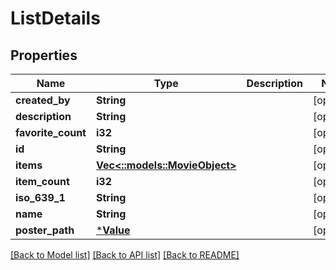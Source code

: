 # ListDetails

## Properties

Name | Type | Description | Notes
------------ | ------------- | ------------- | -------------
**created_by** | **String** |  | [optional] 
**description** | **String** |  | [optional] 
**favorite_count** | **i32** |  | [optional] 
**id** | **String** |  | [optional] 
**items** | [**Vec<::models::MovieObject>**](movie-object.md) |  | [optional] 
**item_count** | **i32** |  | [optional] 
**iso_639_1** | **String** |  | [optional] 
**name** | **String** |  | [optional] 
**poster_path** | [***Value**](.md) |  | [optional] 

[[Back to Model list]](../README.md#documentation-for-models) [[Back to API list]](../README.md#documentation-for-api-endpoints) [[Back to README]](../README.md)


